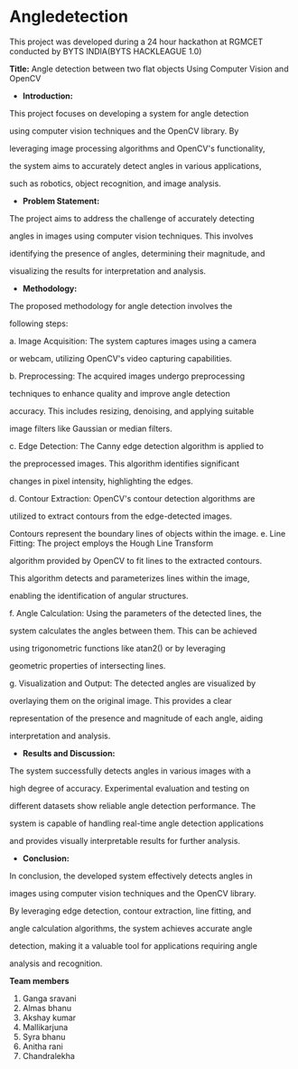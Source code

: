 # Angledetection

This project was developed during a 24 hour hackathon at RGMCET conducted by BYTS INDIA(BYTS HACKLEAGUE 1.0)

**Title:**
Angle detection between two flat objects Using Computer Vision and OpenCV

* **Introduction:**

This project focuses on developing a system for angle detection

using computer vision techniques and the OpenCV library. By

leveraging image processing algorithms and OpenCV's functionality,

the system aims to accurately detect angles in various applications,

such as robotics, object recognition, and image analysis.

* **Problem Statement:**

The project aims to address the challenge of accurately detecting

angles in images using computer vision techniques. This involves

identifying the presence of angles, determining their magnitude, and

visualizing the results for interpretation and analysis.

* **Methodology:**

The proposed methodology for angle detection involves the

following steps:

a. Image Acquisition: The system captures images using a camera

or webcam, utilizing OpenCV's video capturing capabilities.

b. Preprocessing: The acquired images undergo preprocessing

techniques to enhance quality and improve angle detection

accuracy. This includes resizing, denoising, and applying suitable

image filters like Gaussian or median filters.

c. Edge Detection: The Canny edge detection algorithm is applied to

the preprocessed images. This algorithm identifies significant

changes in pixel intensity, highlighting the edges.

d. Contour Extraction: OpenCV's contour detection algorithms are

utilized to extract contours from the edge-detected images.

Contours represent the boundary lines of objects within the image.
e. Line Fitting: The project employs the Hough Line Transform

algorithm provided by OpenCV to fit lines to the extracted contours.

This algorithm detects and parameterizes lines within the image,

enabling the identification of angular structures.

f. Angle Calculation: Using the parameters of the detected lines, the

system calculates the angles between them. This can be achieved

using trigonometric functions like atan2() or by leveraging

geometric properties of intersecting lines.

g. Visualization and Output: The detected angles are visualized by

overlaying them on the original image. This provides a clear

representation of the presence and magnitude of each angle, aiding

interpretation and analysis.

* **Results and Discussion:**

The system successfully detects angles in various images with a

high degree of accuracy. Experimental evaluation and testing on

different datasets show reliable angle detection performance. The

system is capable of handling real-time angle detection applications

and provides visually interpretable results for further analysis.

* **Conclusion:**

In conclusion, the developed system effectively detects angles in

images using computer vision techniques and the OpenCV library.

By leveraging edge detection, contour extraction, line fitting, and

angle calculation algorithms, the system achieves accurate angle

detection, making it a valuable tool for applications requiring angle

analysis and recognition.

**Team members**
1. Ganga sravani
2. Almas bhanu
3. Akshay kumar
4. Mallikarjuna
5. Syra bhanu
6. Anitha rani
7. Chandralekha
